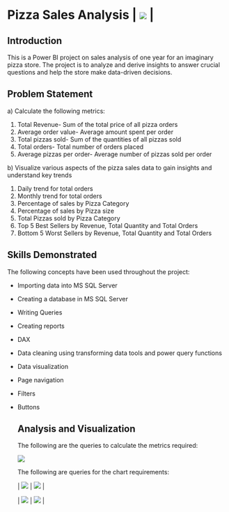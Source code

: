 # Pizza Sales Analysis | ![](pizza-slice.png) |
## Introduction
This is a Power BI project on sales analysis of one year for an imaginary pizza store. The project is to analyze and derive insights to answer crucial questions and help the store make data-driven decisions.

## Problem Statement
a) Calculate the following metrics:
1. Total Revenue- Sum of the total price of all pizza orders
2. Average order value- Average amount spent per order
3. Total pizzas sold- Sum of the quantities of all pizzas sold
4. Total orders- Total number of orders placed
5. Average pizzas per order- Average number of pizzas sold per order
   
b) Visualize various aspects of the pizza sales data to gain insights and understand key trends
1. Daily trend for total orders
2. Monthly trend for total orders
3. Percentage of sales by Pizza Category
4. Percentage of sales by Pizza size
5. Total Pizzas sold by Pizza Category
6. Top 5 Best Sellers by Revenue, Total Quantity and Total Orders
7. Bottom 5 Worst Sellers by Revenue, Total Quantity and Total Orders

## Skills Demonstrated
The following concepts have been used throughout the project:
- Importing data into MS SQL Server
- Creating a database in MS SQL Server
- Writing Queries
- Creating reports
- DAX
- Data cleaning using transforming data tools and power query functions
- Data visualization
- Page navigation
- Filters
- Buttons

  ## Analysis and Visualization
  The following are the queries to calculate the metrics required:
  
  ![](KPIs_Queries.PNG)
  
  The following are queries for the chart requirements:
  
  |   ![](Chart_Queries1.PNG)  |   ![](Chart_Queries2.PNG)  |
 
  |  ![](Chart_Queries4.PNG)  |   ![](Chart_Queries5.PNG)  |
 
  
  
